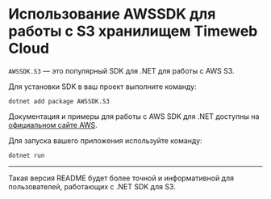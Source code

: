 # Использование AWSSDK для работы с S3 хранилищем Timeweb Cloud

`AWSSDK.S3` — это популярный SDK для .NET для работы с AWS S3.

Для установки SDK в ваш проект выполните команду:

```shell
dotnet add package AWSSDK.S3
```

Документация и примеры для работы с AWS SDK для .NET доступны на [официальном сайте AWS](https://aws.amazon.com/ru/sdk-for-net/).

Для запуска вашего приложения используйте команду:

```shell
dotnet run
```

---

Такая версия README будет более точной и информативной для пользователей, работающих с .NET SDK для S3.